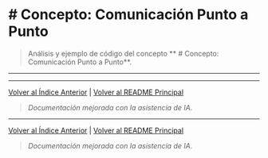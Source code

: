 #   # Concepto: Comunicación Punto a Punto

> Análisis y ejemplo de código del concepto ** # Concepto: Comunicación Punto a Punto**.

---



---
[Volver al Índice Anterior](../README.md) | [Volver al README Principal](../../README.md)

> *Documentación mejorada con la asistencia de IA.*

---
[Volver al Índice Anterior](../README.md) | [Volver al README Principal](../../README.md)

> *Documentación mejorada con la asistencia de IA.*
